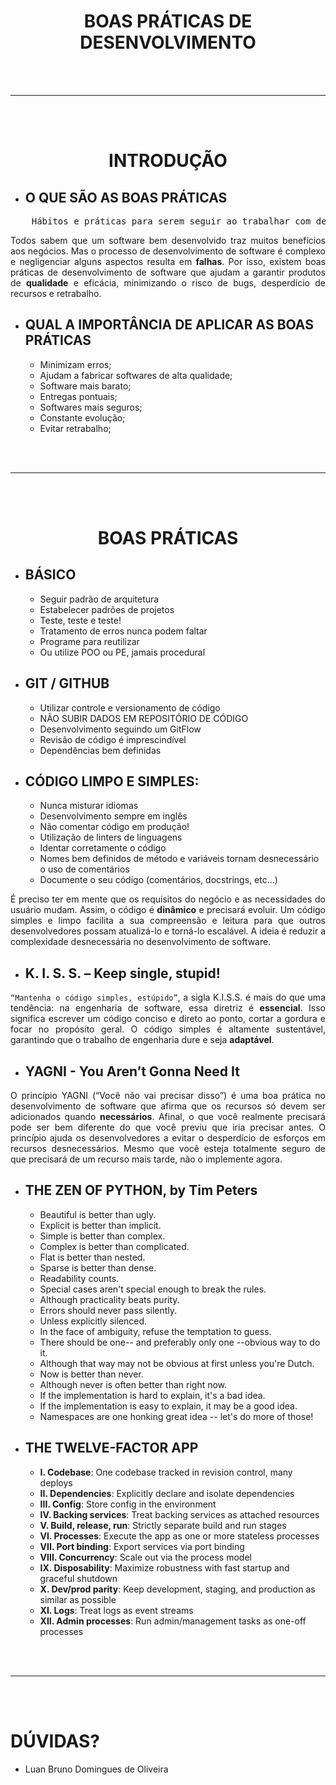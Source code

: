<h1 style="text-align:center">
    <b>BOAS PRÁTICAS DE DESENVOLVIMENTO</b>
</h1>




<br>
<br>
<hr>
<br>
<br>




# <center>**INTRODUÇÃO**</center>

- ## **O QUE SÃO AS BOAS PRÁTICAS**
<pre style="text-align:center">
    Hábitos e práticas para serem seguir ao trabalhar com desenvolvimento de software, visando aumentar a eficiência e evitar problemas futuros em todos os aspectos do desenvolvimento.
</pre>
<p style="text-align:justify">
    Todos sabem que um software bem desenvolvido traz muitos benefícios aos negócios. Mas o processo de desenvolvimento de software é complexo e negligenciar alguns aspectos resulta em <b>falhas</b>. Por isso, existem boas práticas de desenvolvimento de software que ajudam a garantir produtos de <b>qualidade</b> e eficácia, minimizando o risco de bugs, desperdício de recursos e retrabalho. 
</p>

- ## **QUAL A IMPORTÂNCIA DE APLICAR AS BOAS PRÁTICAS**
    - Minimizam erros;
    - Ajudam a fabricar softwares de alta qualidade;
    - Software mais barato;
    - Entregas pontuais;
    - Softwares mais seguros;
    - Constante evolução;
    - Evitar retrabalho;




<br>
<br>
<hr>
<br>
<br>




# <center>**BOAS PRÁTICAS**</center>
- ## **BÁSICO**
    - Seguir padrão de arquitetura
    - Estabelecer padrões de projetos
    - Teste, teste e teste!
    - Tratamento de erros nunca podem faltar
    - Programe para reutilizar
    - Ou utilize POO ou PE, jamais procedural

- ## **GIT / GITHUB**
    - Utilizar controle e versionamento de código
    - NÃO SUBIR DADOS EM REPOSITÓRIO DE CÓDIGO
    - Desenvolvimento seguindo um GitFlow
    - Revisão de código é imprescindível
    - Dependências bem definidas

- ## **CÓDIGO LIMPO E SIMPLES**:

    - Nunca misturar idiomas
    - Desenvolvimento sempre em inglês
    - Não comentar código em produção!
    - Utilização de linters de linguagens
    - Identar corretamente o código
    - Nomes bem definidos de método e variáveis tornam desnecessário o uso de comentários
    - Documente o seu código (comentários, docstrings, etc...)

<p style="text-align:justify">
    É preciso ter em mente que os requisitos do negócio e as necessidades do usuário mudam. Assim, o código é <b>dinâmico</b> e precisará evoluir. Um código simples e limpo facilita a sua compreensão e leitura para que outros desenvolvedores possam atualizá-lo e torná-lo escalável. A ideia é reduzir a complexidade desnecessária no desenvolvimento de software.
</p>

- ## **K. I. S. S. – Keep single, stupid!**
<p style="text-align:justify">
    <code>“Mantenha o código simples, estúpido”</code>, a sigla K.I.S.S. é mais do que uma tendência: na engenharia de software, essa diretriz é <b>essencial</b>. Isso significa escrever um código conciso e direto ao ponto, cortar a gordura e focar no propósito geral. O código simples é altamente sustentável, garantindo que o trabalho de engenharia dure e seja <b>adaptável</b>.
</p>

- ## **YAGNI - You Aren’t Gonna Need It**
<p style="text-align:justify">
    O princípio YAGNI (“Você não vai precisar disso”) é uma boa prática no desenvolvimento de software que afirma que os recursos só devem ser adicionados quando <b>necessários</b>. Afinal, o que você realmente precisará pode ser bem diferente do que você previu que iria precisar antes. O princípio ajuda os desenvolvedores a evitar o desperdício de esforços em recursos desnecessários. Mesmo que você esteja totalmente seguro de que precisará de um recurso mais tarde, não o implemente agora.
</p>

- ## **THE ZEN OF PYTHON, by Tim Peters**
    - Beautiful is better than ugly.
    - Explicit is better than implicit.
    - Simple is better than complex.
    - Complex is better than complicated.
    - Flat is better than nested.
    - Sparse is better than dense.
    - Readability counts.
    - Special cases aren't special enough to break the rules.
    - Although practicality beats purity.
    - Errors should never pass silently.
    - Unless explicitly silenced.
    - In the face of ambiguity, refuse the temptation to guess.
    - There should be one-- and preferably only one --obvious way to do it.
    - Although that way may not be obvious at first unless you're Dutch.
    - Now is better than never.
    - Although never is often better than right now.
    - If the implementation is hard to explain, it's a bad idea.
    - If the implementation is easy to explain, it may be a good idea.
    - Namespaces are one honking great idea -- let's do more of those!

- ## **THE TWELVE-FACTOR APP**
    - **I. Codebase**:
    One codebase tracked in revision control, many deploys
    - **II. Dependencies**:
    Explicitly declare and isolate dependencies
    - **III. Config**:
    Store config in the environment
    - **IV. Backing services**:
    Treat backing services as attached resources
    - **V. Build, release, run**:
    Strictly separate build and run stages
    - **VI. Processes**:
    Execute the app as one or more stateless processes
    - **VII. Port binding**:
    Export services via port binding
    - **VIII. Concurrency**:
    Scale out via the process model
    - **IX. Disposability**:
    Maximize robustness with fast startup and graceful shutdown
    - **X. Dev/prod parity**:
    Keep development, staging, and production as similar as possible
    - **XI. Logs**:
    Treat logs as event streams
    - **XII. Admin processes**:
    Run admin/management tasks as one-off processes




<br>
<br>
<hr>
<br>
<br>




# **DÚVIDAS?**
- Luan Bruno Domingues de Oliveira